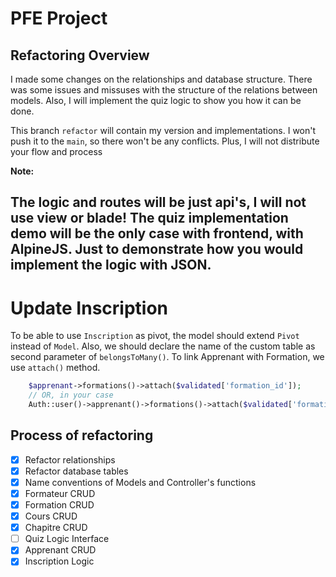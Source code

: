 # PFE Project

## Refactoring Overview

I made some changes on the relationships and database structure. There was some issues and missuses with the structure of the relations between models. Also, I will implement the quiz logic to show you how it can be done.

This branch `refactor` will contain my version and implementations. I won't push it to the `main`, so there won't be any conflicts. Plus, I will not distribute your flow and process

**Note:**

The logic and routes will be just api's, I will not use view or blade!
The quiz implementation demo will be the only case with frontend, with AlpineJS. Just to demonstrate how you would implement the logic with JSON. 
---

# Update Inscription
To be able to use `Inscription` as pivot, the model should extend `Pivot` instead of `Model`. Also, we should declare the name of the custom table as second parameter of `belongsToMany()`.
To link Apprenant with Formation, we use `attach()` method.

```php
    $apprenant->formations()->attach($validated['formation_id']);
    // OR, in your case
    Auth::user()->apprenant()->formations()->attach($validated['formation_id']);
```

## Process of refactoring

- [x] Refactor relationships
- [x] Refactor database tables
- [x] Name conventions of Models and Controller's functions
- [x] Formateur CRUD
- [x] Formation CRUD
- [x] Cours CRUD
- [X] Chapitre CRUD
- [ ] Quiz Logic Interface
- [x] Apprenant CRUD
- [x] Inscription Logic